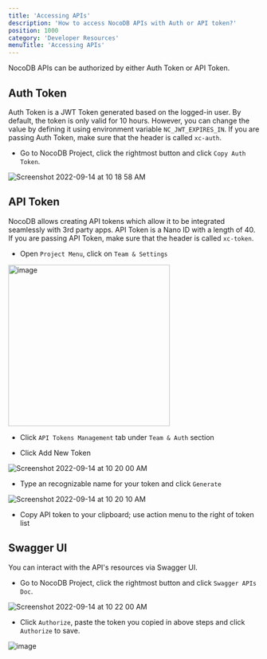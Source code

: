 ```yaml
---
title: 'Accessing APIs'
description: 'How to access NocoDB APIs with Auth or API token?'
position: 1000
category: 'Developer Resources'
menuTitle: 'Accessing APIs'
---
```


NocoDB APIs can be authorized by either Auth Token or API Token.

## Auth Token

Auth Token is a JWT Token generated based on the logged-in user. By default, the token is only valid for 10 hours. However, you can change the value by defining it using environment variable `NC_JWT_EXPIRES_IN`. If you are passing Auth Token, make sure that the header is called `xc-auth`.

- Go to NocoDB Project, click the rightmost button and click ``Copy Auth Token``.
    
![Screenshot 2022-09-14 at 10 18 58 AM](https://user-images.githubusercontent.com/86527202/190062565-34ec5f49-b2a9-4ccb-a02f-8ea60980ffd9.png)
<!-- <img width="219" alt="image" src="https://user-images.githubusercontent.com/35857179/164874424-7622112f-9729-4514-81d2-5c6631b19ed0.png"> -->

## API Token

NocoDB allows creating API tokens which allow it to be integrated seamlessly with 3rd party apps. API Token is a Nano ID with a length of 40. If you are passing API Token, make sure that the header is called `xc-token`.


- Open `Project Menu`, click on `Team & Settings`
  
<img width="324" alt="image" src="https://user-images.githubusercontent.com/35857179/194796383-2690375a-52eb-4419-b9cf-288cca88e786.png">
<!--     ![image](https://user-images.githubusercontent.com/35857179/161902474-fd06678c-a171-4237-b171-dc028b3753de.png) -->

- Click `API Tokens Management` tab under `Team & Auth` section
<!--     ![image](https://user-images.githubusercontent.com/35857179/161958345-83cb60bf-80f1-4d11-9e9c-52d0b05c7677.png) -->

- Click Add New Token
  
![Screenshot 2022-09-14 at 10 20 00 AM](https://user-images.githubusercontent.com/86527202/190062728-9c09934f-b5e4-4fec-b4d2-0cd3648bbb39.png)
<!--     ![image](https://user-images.githubusercontent.com/35857179/161958563-dc5d380a-26c5-4b78-9d4b-e40188bef05a.png) -->

- Type an recognizable name for your token and click `Generate`
  
![Screenshot 2022-09-14 at 10 20 10 AM](https://user-images.githubusercontent.com/86527202/190062801-db3fab83-7974-4dfe-9c83-bf0d8a7dba1e.png)
<!--     ![image](https://user-images.githubusercontent.com/35857179/161958676-e4faa321-13ca-4b11-8d22-1332c522dde7.png) -->

- Copy API token to your clipboard; use action menu to the right of token list
<!--     ![image](https://user-images.githubusercontent.com/35857179/161958822-b0689a6a-a864-429f-8bb2-71eb92808339.png) -->

## Swagger UI

You can interact with the API's resources via Swagger UI.

- Go to NocoDB Project, click the rightmost button and click  ``Swagger APIs Doc``.
  
![Screenshot 2022-09-14 at 10 22 00 AM](https://user-images.githubusercontent.com/86527202/190062896-c1c2d529-694f-46ad-b6b1-0ee8d71a6e14.png)
<!-- <img width="215" alt="image" src="https://user-images.githubusercontent.com/35857179/164874429-d8e8f129-9cca-4d47-92c4-0b34b6e0b922.png"> -->

- Click ``Authorize``, paste the token you copied in above steps and click `Authorize` to save.

![image](https://user-images.githubusercontent.com/35857179/164874471-29fc1630-ab99-4c25-8ce2-b41e5415e4be.png)

